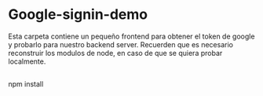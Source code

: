 # Google-signin-demo

Esta carpeta contiene un pequeño frontend para obtener el token de google y probarlo
para nuestro backend server.
Recuerden que es necesario reconstruir los modulos de node, en caso de que se quiera probar localmente.

##
npm install
##